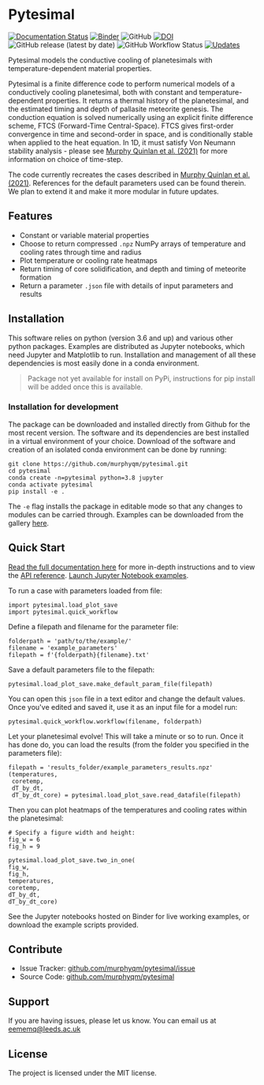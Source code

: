 Pytesimal
========

[![Documentation Status](https://readthedocs.org/projects/pytesimal/badge/?version=latest)](https://pytesimal.readthedocs.io/en/latest/?badge=latest)
[![Binder](https://mybinder.org/badge_logo.svg)](https://mybinder.org/v2/gh/murphyqm/pytesimal/master?filepath=example-notebooks)
![GitHub](https://img.shields.io/github/license/murphyqm/pytesimal)
[![DOI](https://zenodo.org/badge/DOI/10.5281/zenodo.4321771.svg)](https://doi.org/10.5281/zenodo.4321771)
![GitHub release (latest by date)](https://img.shields.io/github/v/release/murphyqm/pytesimal)
![GitHub Workflow Status](https://img.shields.io/github/workflow/status/murphyqm/pytesimal/Python%20package)
[![Updates](https://pyup.io/repos/github/murphyqm/pytesimal/shield.svg)](https://pyup.io/repos/github/murphyqm/pytesimal/)


Pytesimal models the conductive cooling of planetesimals with temperature-dependent material properties.

Pytesimal is a finite difference code to perform numerical models of a conductively cooling planetesimal, both with constant and temperature-dependent properties. It returns a thermal history of the planetesimal, and the estimated timing and depth of pallasite meteorite genesis.
The conduction equation is solved numerically using an explicit finite difference scheme, FTCS (Forward-Time Central-Space). FTCS gives first-order convergence in time and second-order in space, and is conditionally stable when applied to the heat equation.
In 1D, it must satisfy Von Neumann stability analysis - please see [Murphy Quinlan et al. (2021)](https://doi.org/10.1029/2020JE006726) for more information on choice of time-step.

The code currently recreates the cases described in [Murphy Quinlan et al. (2021)](https://doi.org/10.1029/2020JE006726). References for the default parameters used can be found therein. We plan to extend it and make it more modular in future updates.

Features
--------

- Constant or variable material properties
- Choose to return compressed `.npz` NumPy arrays of temperature and cooling rates through time and radius
- Plot temperature or cooling rate heatmaps
- Return timing of core solidification, and depth and timing of meteorite formation
- Return a parameter `.json` file with details of input parameters and results

Installation
------------
This software relies on python (version 3.6 and up) and various other python packages. Examples are distributed as Jupyter notebooks, which need Jupyter and Matplotlib to run. Installation and management of all these dependencies is most easily done in a conda environment. 

> Package not yet available for install on PyPi, instructions for pip
> install will be added once this is available.

### Installation for development

The package can be downloaded and installed directly from Github for the most recent version. The software and its dependencies are best installed in a virtual environment of your choice. Download of the software and creation of an isolated conda environment can be done by running:

    git clone https://github.com/murphyqm/pytesimal.git
    cd pytesimal
    conda create -n=pytesimal python=3.8 jupyter
    conda activate pytesimal
    pip install -e .

The `-e` flag installs the package in editable mode so that any changes
to modules can be carried through. Examples can be downloaded from the gallery [here](https://pytesimal.readthedocs.io/en/latest/examples/index.html).

Quick Start
-----------
[Read the full documentation here](https://pytesimal.readthedocs.io/en/latest/) for more in-depth instructions and to view the [API reference](https://pytesimal.readthedocs.io/en/latest/apiref.html). [Launch Jupyter Notebook examples](https://mybinder.org/v2/gh/murphyqm/pytesimal/master?filepath=example-notebooks).

To run a case with parameters loaded from file:

    import pytesimal.load_plot_save
    import pytesimal.quick_workflow

Define a filepath and filename for the parameter file:

    folderpath = 'path/to/the/example/'
    filename = 'example_parameters'
    filepath = f'{folderpath}{filename}.txt'

Save a default parameters file to the filepath:

    pytesimal.load_plot_save.make_default_param_file(filepath)

You can open this `json` file in a text editor and change the default values. Once you've edited and saved it, use it as an input file for a model run:

    pytesimal.quick_workflow.workflow(filename, folderpath)

Let your planetesimal evolve! This will take a minute or so to run. Once it has done do, you can load the results (from the folder you specified in the parameters file):

    filepath = 'results_folder/example_parameters_results.npz'
    (temperatures,
     coretemp,
     dT_by_dt,
     dT_by_dt_core) = pytesimal.load_plot_save.read_datafile(filepath)

Then you can plot heatmaps of the temperatures and cooling rates within the planetesimal:

    # Specify a figure width and height:
    fig_w = 6
    fig_h = 9
    
    pytesimal.load_plot_save.two_in_one(
    fig_w,
    fig_h,
    temperatures,
    coretemp,
    dT_by_dt,
    dT_by_dt_core)

See the Jupyter notebooks hosted on Binder for live working examples, or download the example scripts provided.

Contribute
----------

- Issue Tracker: [github.com/murphyqm/pytesimal/issue](https://github.com/murphyqm/pytesimal/issues)
- Source Code: [github.com/murphyqm/pytesimal](https://github.com/murphyqm/pytesimal)

Support
-------

If you are having issues, please let us know.
You can email us at eememq@leeds.ac.uk

License
-------

The project is licensed under the MIT license.
